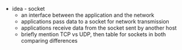 - idea - socket
	- an interface between the application and the network
	- applications pass data to a socket for network transmission
	- applications receive data from the socket sent by another host
	- briefly mention TCP vs UDP, then table for sockets in both comparing differences